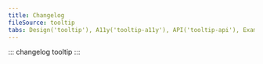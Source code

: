 ```yaml
---
title: Changelog
fileSource: tooltip
tabs: Design('tooltip'), A11y('tooltip-a11y'), API('tooltip-api'), Example('tooltip-code'), Changelog('tooltip-changelog')
---
```


::: changelog tooltip :::
